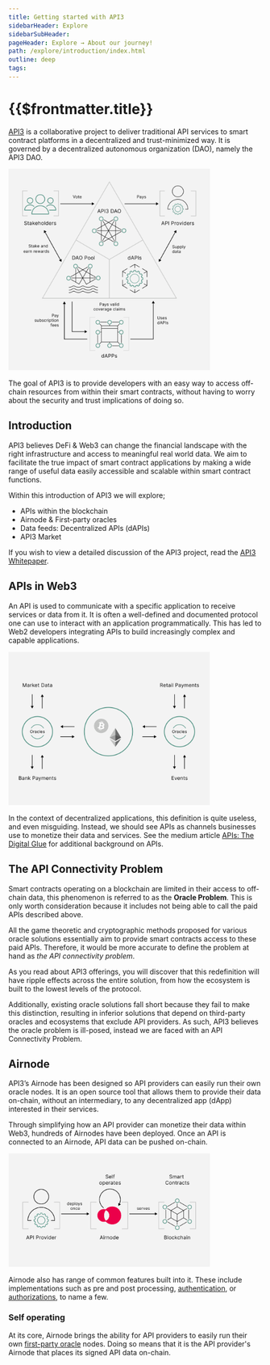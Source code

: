 ```yaml
---
title: Getting started with API3
sidebarHeader: Explore
sidebarSubHeader:
pageHeader: Explore → About our journey!
path: /explore/introduction/index.html
outline: deep
tags:
---
```


<PageHeader/>

<SearchHighlight/>

<FlexStartTag/>

# {{$frontmatter.title}}

[API3<ExternalLinkImage/>](https://api3.org) is a collaborative project to
deliver traditional API services to smart contract platforms in a decentralized
and trust-minimized way. It is governed by a decentralized autonomous
organization (DAO), namely the API3 DAO.

<img src="../assets/images/06-a-API3_DAO-Op1.png" style="width:400px">

The goal of API3 is to provide developers with an easy way to access off-chain
resources from within their smart contracts, without having to worry about the
security and trust implications of doing so.

## Introduction

API3 believes DeFi & Web3 can change the financial landscape with the right
infrastructure and access to meaningful real world data. We aim to facilitate
the true impact of smart contract applications by making a wide range of useful
data easily accessible and scalable within smart contract functions.

Within this introduction of API3 we will explore;

- APIs within the blockchain
- Airnode & First-party oracles
- Data feeds: Decentralized APIs (dAPIs)
- API3 Market

If you wish to view a detailed discussion of the API3 project, read the
[API3 Whitepaper<ExternalLinkImage/>](https://github.com/api3dao/api3-whitepaper/blob/master/api3-whitepaper.pdf).

## APIs in Web3

An API is used to communicate with a specific application to receive services or
data from it. It is often a well-defined and documented protocol one can use to
interact with an application programmatically. This has led to Web2 developers
integrating APIs to build increasingly complex and capable applications.

<img src="../assets/images/API_use_cases_intro.png" style="width:400px">

In the context of decentralized applications, this definition is quite useless,
and even misguiding. Instead, we should see APIs as channels businesses use to
monetize their data and services. See the medium article
[APIs: The Digital Glue](https://medium.com/api3/apis-the-digital-glue-7ac87566e773)
for additional background on APIs.

## The API Connectivity Problem

Smart contracts operating on a blockchain are limited in their access to
off-chain data, this phenomenon is referred to as the **Oracle Problem**. This
is only worth consideration because it includes not being able to call the paid
APIs described above.

All the game theoretic and cryptographic methods proposed for various oracle
solutions essentially aim to provide smart contracts access to these paid APIs.
Therefore, it would be more accurate to define the problem at hand as _the API
connectivity problem_.

As you read about API3 offerings, you will discover that this redefinition will
have ripple effects across the entire solution, from how the ecosystem is built
to the lowest levels of the protocol.

Additionally, existing oracle solutions fall short because they fail to make
this distinction, resulting in inferior solutions that depend on third-party
oracles and ecosystems that exclude API providers. As such, API3 believes the
oracle problem is ill-posed, instead we are faced with an API Connectivity
Problem.

## Airnode

API3’s Airnode has been designed so API providers can easily run their own
oracle nodes. It is an open source tool that allows them to provide their data
on-chain, without an intermediary, to any decentralized app (dApp) interested in
their services.

Through simplifying how an API provider can monetize their data within Web3,
hundreds of Airnodes have been deployed. Once an API is connected to an Airnode,
API data can be pushed on-chain.

<img src="../assets/images/04-Airnode_Design_Philosophy.png" style="width:400px">

Airnode also has range of common features built into it. These include
implementations such as pre and post processing,
[authentication](/reference/airnode/latest/concepts/relay-meta-auth.html), or
[authorizations](/reference/airnode/latest/concepts/authorizations.html), to
name a few.

### Self operating

At its core, Airnode brings the ability for API providers to easily run their
own [first-party oracle](/explore/introduction/first-party.md) nodes. Doing so
means that it is the API provider's Airnode that places its signed API data
on-chain.

<FlexEndTag/>
